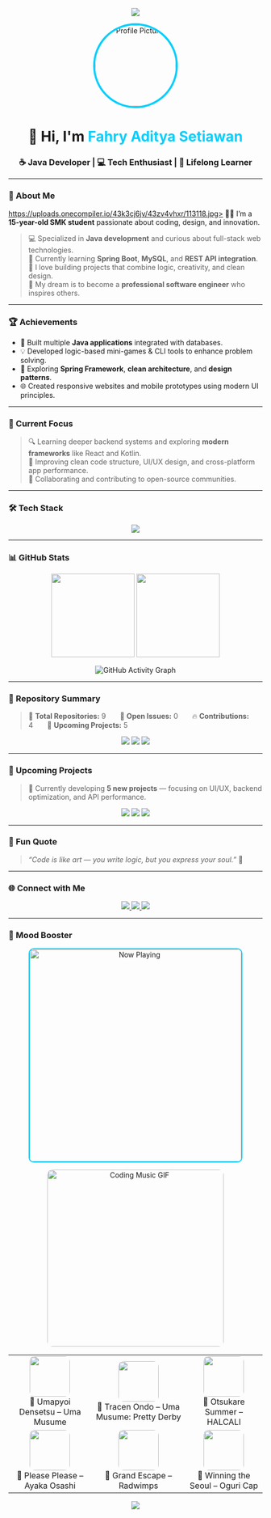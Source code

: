 <!-- 🌟 Fahry Aditya Setiawan  Modern 2025 GitHub Profile -->
<p align="center">
  <img src="https://capsule-render.vercel.app/api?type=waving&color=00CFFF&height=150&section=header&text=Welcome%20to%20My%20GitHub!&fontSize=30&fontColor=ffffff&animation=fadeIn" />
</p>

<p align="center">
  <img src="https://uploads.onecompiler.io/43k3cj6jv/43zv4vhxr/113118.jpg" width="160" style="border-radius:50%; border: 4px solid #00CFFF;" alt="Profile Picture"/>
</p>

<h1 align="center">👋 Hi, I'm <span style="color:#00CFFF;">Fahry Aditya Setiawan</span></h1>
<h3 align="center">☕ Java Developer | 💻 Tech Enthusiast | 🌱 Lifelong Learner</h3>

---

### 🧠 About Me
https://uploads.onecompiler.io/43k3cj6jv/43zv4vhxr/113118.jpg> 👨‍🎓 I’m a **15-year-old SMK student** passionate about coding, design, and innovation.  
> 💻 Specialized in **Java development** and curious about full-stack web technologies.  
> 🌱 Currently learning **Spring Boot**, **MySQL**, and **REST API integration**.  
> 🧩 I love building projects that combine logic, creativity, and clean design.  
> 🎯 My dream is to become a **professional software engineer** who inspires others.

---

### 🏆 Achievements
- 🚀 Built multiple **Java applications** integrated with databases.  
- 💡 Developed logic-based mini-games & CLI tools to enhance problem solving.  
- 🧱 Exploring **Spring Framework**, **clean architecture**, and **design patterns**.  
- 🌐 Created responsive websites and mobile prototypes using modern UI principles.  

---

### 🎯 Current Focus
> 🔍 Learning deeper backend systems and exploring **modern frameworks** like React and Kotlin.  
> 🧠 Improving clean code structure, UI/UX design, and cross-platform app performance.  
> 💬 Collaborating and contributing to open-source communities.

---

### 🛠️ Tech Stack
<p align="center">
  <img src="https://skillicons.dev/icons?i=java,spring,mysql,html,css,js,git,github,vscode,androidstudio&perline=7" />
</p>

---

### 📊 GitHub Stats
<p align="center">
  <img src="https://github-readme-stats.vercel.app/api?username=FahryAditya&show_icons=true&theme=tokyonight&count_private=true&include_all_commits=true&hide_border=true" height="165" />
  <img src="https://github-readme-streak-stats.herokuapp.com/?user=FahryAditya&theme=tokyonight&hide_border=true" height="165" />
</p>

<p align="center">
  <img src="https://github-readme-activity-graph.vercel.app/graph?username=FahryAditya&theme=react-dark&bg_color=20232a&hide_border=true&radius=10" alt="GitHub Activity Graph"/>
</p>

---

### 📁 Repository Summary
> 🧩 **Total Repositories:** 9  🧱 **Open Issues:** 0  🔥 **Contributions:** 4  🌱 **Upcoming Projects:** 5  

<p align="center">
  <img src="https://img.shields.io/badge/Java%20Projects-4-blue?style=for-the-badge"/>
  <img src="https://img.shields.io/badge/Web%20Projects-3-green?style=for-the-badge"/>
  <img src="https://img.shields.io/badge/CLI%20Tools-2-orange?style=for-the-badge"/>
</p>

---

### 🚧 Upcoming Projects
> 💭 Currently developing **5 new projects** — focusing on UI/UX, backend optimization, and API performance.

<p align="center">
  <img src="https://img.shields.io/badge/In%20Progress-2-yellow?style=for-the-badge"/>
  <img src="https://img.shields.io/badge/Planning-2-lightgrey?style=for-the-badge"/>
  <img src="https://img.shields.io/badge/Design%20Phase-1-blueviolet?style=for-the-badge"/>
</p>

---

### 💬 Fun Quote
> *“Code is like art — you write logic, but you express your soul.”* 🎨

---

### 🌐 Connect with Me
<p align="center">
  <a href="https://www.tiktok.com/@fahry_aditya112?is_from_webapp=1&sender_device=pc" target="_blank">
    <img src="https://img.shields.io/badge/TikTok-%23000000.svg?style=for-the-badge&logo=TikTok&logoColor=white"/>
  </a>
  <a href="https://www.instagram.com/takumaharuto?igsh=MWJzZmp6c2pyeGwyZQ==" target="_blank">
    <img src="https://img.shields.io/badge/Instagram-%23E4405F.svg?style=for-the-badge&logo=Instagram&logoColor=white"/>
  </a>
  <a href="https://github.com/FahryAditya" target="_blank">
    <img src="https://img.shields.io/badge/GitHub-171515?style=for-the-badge&logo=github&logoColor=white"/>
  </a>
</p>

---

### 🎵 Mood Booster
<p align="center">
  <img 
    src="https://uploads.onecompiler.io/43k3cj6jv/43zbhfs2b/WhatsApp%20Image%202025-10-11%20at%2022.04.01%20(1).jpeg"
    alt="Now Playing"
    width="420"
    style="border-radius:10px; border:2px solid #00CFFF;"
  />
</p>

<!-- ✅ FIXED GIF — Use raw.githubusercontent.com for correct rendering -->
<p align="center">
  <img src="https://raw.githubusercontent.com/FahryAditya/New-Project/a92189661cc2803c5fdc54248d3b55902d5adf3f/GIF_20251013204049229.gif" width="350" alt="Coding Music GIF" style="border-radius:10px;"/>
</p>

<table align="center">
  <tr>
    <td align="center">
      <img src="https://uploads.onecompiler.io/43k3cj6jv/43zh8cyg8/110144.jpg" width="80" style="border-radius:10px;"/><br/>
      🎵 Umapyoi Densetsu – Uma Musume
    </td>
    <td align="center">
      <img src="https://uploads.onecompiler.io/43k3cj6jv/43zh8cyg8/110128.jpg" width="80" style="border-radius:10px;"/><br/>
      🎵 Tracen Ondo – Uma Musume: Pretty Derby
    </td>
    <td align="center">
      <img src="https://uploads.onecompiler.io/43k3cj6jv/43zh8cyg8/110127.jpg" width="80" style="border-radius:10px;"/><br/>
      🎵 Otsukare Summer – HALCALI
    </td>
  </tr>
  <tr>
    <td align="center">
      <img src="https://uploads.onecompiler.io/43k3cj6jv/43zh7y2fs/110124.jpg" width="80" style="border-radius:10px;"/><br/>
      🎵 Please Please – Ayaka Osashi
    </td>
    <td align="center">
      <img src="https://uploads.onecompiler.io/43k3cj6jv/43zh7r7ja/110123.jpg" width="80" style="border-radius:10px;"/><br/>
      🎵 Grand Escape – Radwimps
    </td>
    <td align="center">
      <img src="https://uploads.onecompiler.io/43k3cj6jv/43zh7r7ja/110125.jpg" width="80" style="border-radius:10px;"/><br/>
      🎵 Winning the Seoul – Oguri Cap
    </td>
  </tr>
</table>

<p align="center">
  <img src="https://capsule-render.vercel.app/api?type=waving&color=00CFFF&height=120&section=footer"/>
</p>